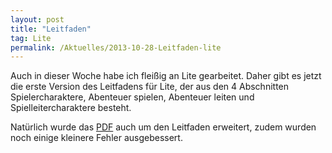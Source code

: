 ```yaml
---
layout: post
title: "Leitfaden"
tag: Lite
permalink: /Aktuelles/2013-10-28-Leitfaden-lite
---
```


Auch in dieser Woche habe ich fleißig an Lite gearbeitet. Daher gibt es jetzt die erste Version des Leitfadens für Lite, der aus den 4 Abschnitten Spielercharaktere, Abenteuer spielen, Abenteuer leiten und Spielleitercharaktere besteht.

Natürlich wurde das [PDF](https://lite.jcgames.de/Publikationen/) auch um den Leitfaden erweitert, zudem wurden noch einige kleinere Fehler ausgebessert.


